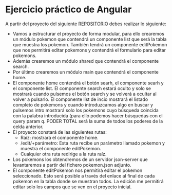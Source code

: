 # Ejercicio práctico de Angular
A partir del proyecto del siguiente [REPOSITORIO](https://github.com/joadelvia/pokemon) debes realizar lo siguiente:

- Vamos a estructurar el proyecto de forma modular, para ello crearemos un módulo pokemon que contendrá un componente list que será la tabla que muestra los pokemon. También tendrá un componente editPokemon que nos permitirá editar pokemons y contendrá el formulario para editar pokemons.
- Además crearemos un módulo shared que contendrá el componente search.
- Por último crearemos un módulo main que contendrá el componente home.
- El componente home contendrá el botón searh, el componente searh y el componente list. El componente search estará oculto y solo se mostrará cuando pulsemos el botón search y se volverá a ocultar al volver a pulsarlo. El componente list de incio mostrará el listado completo de pokemons y cuando introduzcamos algo en buscar y pulsemos intro mostrará solo los pokemons cuyo búsqueda coincida con la palabra introducida (para ello podemos hacer búsquedas con el query param q. PODER TOTAL será la suma de todos los poderes de la celda anterior.
- El proyecto constará de las siguientes rutas:
	- Raíz: mostrará el componente home.
	- /edit/+parámetro: Esta ruta recibe un parámetro llamado pokemon y muestra el componente editPokemon.
	- Cualquier otra ruta redirige a la ruta raíz.
- Los pokemons los obtendremos de un servidor json-server que levantaremos a partir del fichero pokemon.json adjunto.
- El componente editPokemon nos permitirá editar el pokemon seleccionado. Esto será posible a través del enlace al final de cada pokemon en la tabla donde se muestran todos. La edición me permitirá editar solo los campos que se ven en el proyecto inicial.
